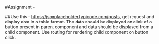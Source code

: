 #Assignment -

##Use this - https://jsonplaceholder.typicode.com/posts, get request and display data in a table format. The data should be displayed on click of a button present in parent component and data should be displayed from a child component. Use routing for rendering child component on button click.
